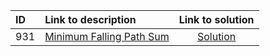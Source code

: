 | ID | Link to description | Link to solution
|:---|:---|:---:|
| 931 | [Minimum Falling Path Sum](https://leetcode.com/problems/minimum-falling-path-sum/) | [Solution](https://github.com/versenyi98/programming-contests/tree/master/LeetCode/0931.%20Minimum%20Falling%20Path%20Sum)|
